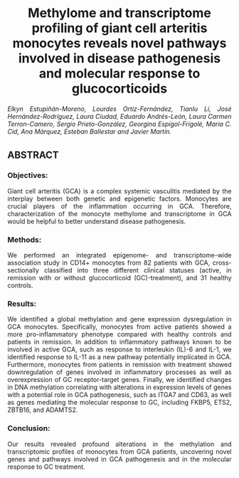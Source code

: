 <h1 align="center">Methylome and transcriptome profiling of giant cell arteritis monocytes reveals novel pathways involved in disease pathogenesis and molecular response to glucocorticoids</h1>


<h6 align="justify">Elkyn Estupiñán-Moreno, Lourdes Ortiz-Fernández, Tianlu Li, José Hernández-Rodríguez, Laura Ciudad, Eduardo Andrés-León, Laura Carmen Terron-Camero, Sergio Prieto-González, Georgina Espígol-Frigolé, Maria C. Cid, Ana Márquez, Esteban Ballestar and Javier Martín.</h6>



## ABSTRACT

### Objectives: ###

<p align="justify">Giant cell arteritis (GCA) is a complex systemic vasculitis mediated by the interplay between both genetic and epigenetic factors. Monocytes are crucial players of the inflammation occurring in GCA. Therefore, characterization of the monocyte methylome and transcriptome in GCA would be helpful to better understand disease pathogenesis.</p>

### Methods: ###

<p align="justify">We performed an integrated epigenome- and transcriptome-wide association study in CD14+ monocytes from 82 patients with GCA, cross-sectionally classified into three different clinical statuses (active, in remission with or without glucocorticoid (GC)-treatment), and 31 healthy controls.</p>

### Results: ### 
<p align="justify">We identified a global methylation and gene expression dysregulation in GCA monocytes. Specifically, monocytes from active patients showed a more pro-inflammatory phenotype compared with healthy controls and patients in remission. In addition to inflammatory pathways known to be involved in active GCA, such as response to interleukin (IL)-6 and IL-1, we identified response to IL-11 as a new pathway potentially implicated in GCA. Furthermore, monocytes from patients in remission with treatment showed downregulation of genes involved in inflammatory processes as well as overexpression of GC receptor-target genes. Finally, we identified changes in DNA methylation correlating with alterations in expression levels of genes with a potential role in GCA pathogenesis, such as ITGA7 and CD63, as well as genes mediating the molecular response to GC, including FKBP5, ETS2, ZBTB16, and ADAMTS2.</p>

### Conclusion: ###
<p align="justify">Our results revealed profound alterations in the methylation and transcriptomic profiles of monocytes from GCA patients, uncovering novel genes and pathways involved in GCA pathogenesis and in the molecular response to GC treatment.</p>


